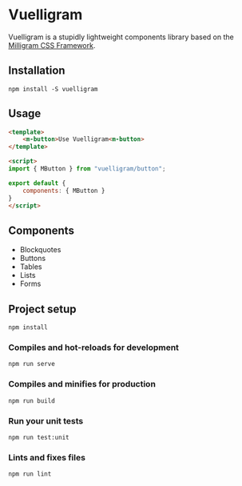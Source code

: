 # Vuelligram

Vuelligram is a stupidly lightweight components library based on the [Milligram CSS Framework](https://milligram.io/).

## Installation

```
npm install -S vuelligram
```

## Usage

```html
<template>
	<m-button>Use Vuelligram<m-button>
</template>

<script>
import { MButton } from "vuelligram/button";

export default {
	components: { MButton }
}
</script>
```

## Components

- Blockquotes
- Buttons
- Tables
- Lists
- Forms

## Project setup
```
npm install
```

### Compiles and hot-reloads for development

```
npm run serve
```

### Compiles and minifies for production

```
npm run build
```

### Run your unit tests

```
npm run test:unit
```

### Lints and fixes files

```
npm run lint
```
